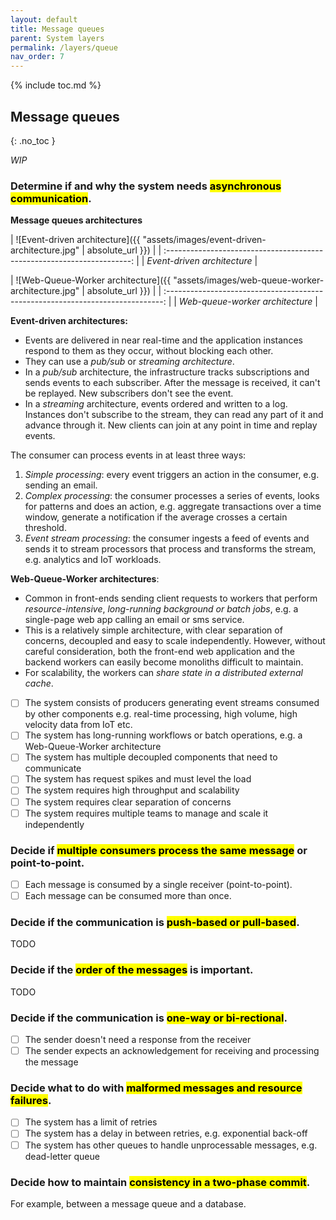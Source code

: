 ```yaml
---
layout: default
title: Message queues
parent: System layers
permalink: /layers/queue
nav_order: 7
---
```


{% include toc.md %}

## Message queues
{: .no_toc }

_WIP_

### Determine if and why the system needs <mark>asynchronous communication</mark>.

<div class="note" markdown="1">

**Message queues architectures**

| ![Event-driven architecture]({{ "assets/images/event-driven-architecture.jpg" | absolute_url }}) |
| :---------------------------------------------------------------------: |
|                       _Event-driven architecture_                       |

| ![Web-Queue-Worker architecture]({{ "assets/images/web-queue-worker-architecture.jpg" | absolute_url }}) |
| :-----------------------------------------------------------------------------: |
|                         _Web-queue-worker architecture_                         |

**Event-driven architectures:**

- Events are delivered in near real-time and the application instances respond to them as they occur, without blocking each other.
- They can use a _pub/sub_ or _streaming architecture_.
- In a _pub/sub_ architecture, the infrastructure tracks subscriptions and sends events to each subscriber. After the message is received, it can't be replayed. New subscribers don't see the event.
- In a _streaming_ architecture, events ordered and written to a log. Instances don't subscribe to the stream, they can read any part of it and advance through it. New clients can join at any point in time and replay events.

The consumer can process events in at least three ways:

1. _Simple processing_: every event triggers an action in the consumer, e.g. sending an email.
2. _Complex processing_: the consumer processes a series of events, looks for patterns and does an action, e.g. aggregate transactions over a time window, generate a notification if the average crosses a certain threshold.
3. _Event stream processing_: the consumer ingests a feed of events and sends it to stream processors that process and transforms the stream, e.g. analytics and IoT workloads.

**Web-Queue-Worker architectures**:

- Common in front-ends sending client requests to workers that perform _resource-intensive_, _long-running background or batch jobs_, e.g. a single-page web app calling an email or sms service.
- This is a relatively simple architecture, with clear separation of concerns, decoupled and easy to scale independently. However, without careful consideration, both the front-end web application and the backend workers can easily become monoliths difficult to maintain.
- For scalability, the workers can _share state in a distributed external cache_.

</div>

- [ ] The system consists of producers generating event streams consumed by other components e.g. real-time processing, high volume, high velocity data from IoT etc.
- [ ] The system has long-running workflows or batch operations, e.g. a Web-Queue-Worker architecture
- [ ] The system has multiple decoupled components that need to communicate
- [ ] The system has request spikes and must level the load
- [ ] The system requires high throughput and scalability
- [ ] The system requires clear separation of concerns
- [ ] The system requires multiple teams to manage and scale it independently

### Decide if <mark>multiple consumers process the same message</mark> or point-to-point.

- [ ] Each message is consumed by a single receiver (point-to-point).
- [ ] Each message can be consumed more than once.

### Decide if the communication is <mark>push-based or pull-based</mark>.

TODO

### Decide if the <mark>order of the messages</mark> is important.

TODO

### Decide if the communication is <mark>one-way or bi-rectional</mark>.

- [ ] The sender doesn't need a response from the receiver
- [ ] The sender expects an acknowledgement for receiving and processing the message

### Decide what to do with <mark>malformed messages and resource failures</mark>.

- [ ] The system has a limit of retries
- [ ] The system has a delay in between retries, e.g. exponential back-off
- [ ] The system has other queues to handle unprocessable messages, e.g. dead-letter queue

### Decide how to maintain <mark>consistency in a two-phase commit</mark>.

For example, between a message queue and a database.


